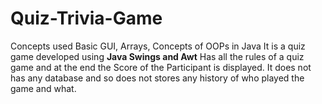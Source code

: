 # Quiz-Trivia-Game
Concepts used Basic GUI, Arrays, Concepts of OOPs in Java
It is a quiz game developed using **Java Swings and Awt**
Has all the rules of a quiz game and at the end the Score of the Participant is displayed. It does not has any database and so does not stores any history of who played the game and what.
